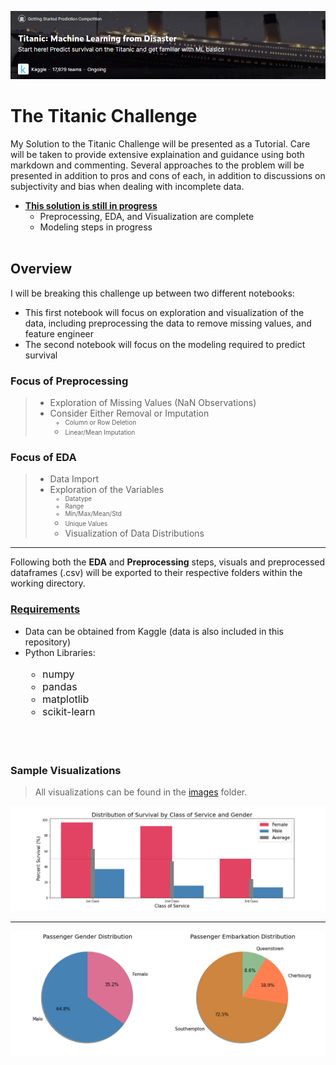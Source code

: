 ![](Images/titanic2.png) <br/>
# The Titanic Challenge

My Solution to the Titanic Challenge will be presented as a Tutorial. Care will be taken to provide extensive explaination and guidance using both markdown and commenting. Several approaches to the problem will be presented in addition to pros and cons of each, in addition to discussions on subjectivity and bias when dealing with incomplete data.


* <b><ins>This solution is still in progress</ins></b>
    * Preprocessing, EDA, and Visualization are complete
    * Modeling steps in progress
<br/><br/>

## Overview

I will be breaking this challenge up between two different notebooks:
* This first notebook will focus on exploration and visualization of the data, including preprocessing the data to remove missing values, and feature engineer
* The second notebook will focus on the modeling required to predict survival

### Focus of Preprocessing
>* Exploration of Missing Values (NaN Observations)
>* Consider Either Removal or Imputation<br/><font size = '1'>
>   * Column or Row Deletion
>   * Linear/Mean Imputation</font>

### Focus of EDA
>* Data Import
>* Exploration of the Variables<br/><font size = '1'>
>   * Datatype
>   * Range
>   * Min/Max/Mean/Std
>   * Unique Values</font>
>   * Visualization of Data Distributions
    
--------------
Following both the **EDA** and **Preprocessing** steps, visuals and preprocessed dataframes (.csv) will be exported to their respective folders within the working directory.

### <u>Requirements</u>
* Data can be obtained from Kaggle (data is also included in this repository)
* Python Libraries:<br/><font size = '3'>
    * numpy
    * pandas
    * matplotlib
    * scikit-learn 
</font>
<br/><br/>

### Sample Visualizations

> All visualizations can be found in the [images](Images/) folder.

![](Images/Survival_By_Class_and_Gender.png)

--------------
![](Images/Passenger_Gender_and_Embarkation_Distribution.png)
